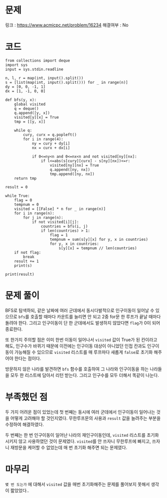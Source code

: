 # 문제
링크 : https://www.acmicpc.net/problem/16234
해결여부 : No

# 코드
```
from collections import deque
import sys
input = sys.stdin.readline

n, l, r = map(int, input().split())
s = [list(map(int, input().split())) for _ in range(n)]
dy = [0, 0, -1, 1]
dx = [1, -1, 0, 0]

def bfs(y, x):
    global visited
    q = deque()
    q.append([y, x])
    visited[y][x] = True
    tmp = [[y, x]]
    
    while q:
        cury, curx = q.popleft()
        for i in range(4):
            ny = cury + dy[i]
            nx = curx + dx[i]
            
            if 0<=ny<n and 0<=nx<n and not visited[ny][nx]:
                if l<=abs(s[cury][curx] - s[ny][nx])<=r:
                    visited[ny][nx] = True
                    q.append([ny, nx])
                    tmp.append([ny, nx])
    return tmp

result = 0

while True:
    flag = 0
    tempnum = 0
    visited = [[False] * n for _ in range(n)]
    for i in range(n):
        for j in range(n):
            if not visited[i][j]:
                countries = bfs(i, j)
                if len(countries) > 1:
                    flag = 1    
                    tempnum = sum(s[y][x] for y, x in countries)
                    for y, x in countries:
                        s[y][x] = tempnum // len(countries)
    if not flag:
        break
    result += 1
    print(s)

print(result)
```

# 문제 풀이
BFS로 탐색하되, 같은 날짜에 여러 군데에서 동시다발적으로 인구이동이 일어날 수 있으므로 `bfs`를 호출할 때마다 카운트를 늘리면 안 되고 2중 for문 한 루프가 끝날 때마다 돌려야 한다. 그리고 인구이동이 단 한 군데에서도 발생하지 않았다면 `flag`가 0이 되어 종료한다.

또 한가지 주의할 점은 이미 한번 이동이 일어나서 `visited` 값이 True가 된 칸이라고 해도, 인구수가 바뀌기 때문에 이전에는 인구이동 대상이 아니었던 인접 칸과도 인구이동이 가능해질 수 있으므로 `visited` 리스트를 매 루프마다 새롭게 `false`로 초기화 해주어야 한다는 점이다. 

방문하지 않은 나라를 발견하면 `bfs` 함수를 호출하여 그 나라와 인구이동을 하는 나라들을 모두 한 리스트에 담아서 리턴 받는다. 그리고 인구수를 모두 더해서 똑같이 나눈다.

# 부족했던 점
두 가지 어려운 점이 있었는데 첫 번째는 동시에 여러 군데에서 인구이동이 일어나는 것을 어떻게 고려해야 할 것인지였다. 무한루프문의 사용과 `result` 값을 늘려주는 부분을 수정하여 해결하였다.

두 번째는 한 번 인구이동이 일어난 나라의 재인구이동인데, `visited` 리스트를 초기화시키지 않고 사용하였던 것이 문제였다. `visited`를 안 쓰자니 무한루프에 빠지고, 쓰자니 재방문을 케어할 수 없었는데 매 번 초기화 해주면 되는 문제였다.

# 마무리
`몇 번 도는가` 에 대해서 `visited` 값을 매번 초기화해주는 문제를 풀어보지 못해서 생각이 짧았었다..